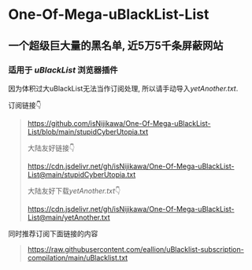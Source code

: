 # One-Of-Mega-uBlackList-List

## 一个超级巨大量的黑名单, 近5万5千条屏蔽网站
### 适用于 *uBlackList* 浏览器插件

因为体积过大uBlackList无法当作订阅处理, 所以请手动导入*yetAnother.txt*.

订阅链接👇
> https://github.com/isNijikawa/One-Of-Mega-uBlackList-List/blob/main/stupidCyberUtopia.txt
> 
> 大陆友好链接👇
> 
> https://cdn.jsdelivr.net/gh/isNijikawa/One-Of-Mega-uBlackList-List@main/stupidCyberUtopia.txt
> 
> 大陆友好下载*yetAnother.txt*👇
> 
> https://cdn.jsdelivr.net/gh/isNijikawa/One-Of-Mega-uBlackList-List@main/yetAnother.txt

同时推荐订阅下面链接的内容
> https://raw.githubusercontent.com/eallion/uBlacklist-subscription-compilation/main/uBlacklist.txt	
